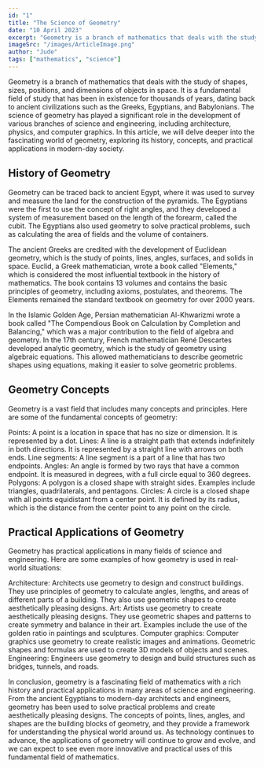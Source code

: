 ```yaml
---
id: "1"
title: "The Science of Geometry"
date: "10 April 2023"
excerpt: "Geometry is a branch of mathematics that deals with the study of shapes, sizes, positions, and dimensions of objects in space. It is a fundamental field of study that has been in existence for thousands of years, dating back to ancient civilizations such as the Greeks, Egyptians, and Babylonians."
imageSrc: "/images/ArticleImage.png"
author: "Jude"
tags: ["mathematics", "science"]
---
```


Geometry is a branch of mathematics that deals with the study of shapes, sizes, positions, and dimensions of objects in space. It is a fundamental field of study that has been in existence for thousands of years, dating back to ancient civilizations such as the Greeks, Egyptians, and Babylonians. The science of geometry has played a significant role in the development of various branches of science and engineering, including architecture, physics, and computer graphics. In this article, we will delve deeper into the fascinating world of geometry, exploring its history, concepts, and practical applications in modern-day society.

## History of Geometry

Geometry can be traced back to ancient Egypt, where it was used to survey and measure the land for the construction of the pyramids. The Egyptians were the first to use the concept of right angles, and they developed a system of measurement based on the length of the forearm, called the cubit. The Egyptians also used geometry to solve practical problems, such as calculating the area of fields and the volume of containers.

The ancient Greeks are credited with the development of Euclidean geometry, which is the study of points, lines, angles, surfaces, and solids in space. Euclid, a Greek mathematician, wrote a book called "Elements," which is considered the most influential textbook in the history of mathematics. The book contains 13 volumes and contains the basic principles of geometry, including axioms, postulates, and theorems. The Elements remained the standard textbook on geometry for over 2000 years.

In the Islamic Golden Age, Persian mathematician Al-Khwarizmi wrote a book called "The Compendious Book on Calculation by Completion and Balancing," which was a major contribution to the field of algebra and geometry. In the 17th century, French mathematician René Descartes developed analytic geometry, which is the study of geometry using algebraic equations. This allowed mathematicians to describe geometric shapes using equations, making it easier to solve geometric problems.

## Geometry Concepts

Geometry is a vast field that includes many concepts and principles. Here are some of the fundamental concepts of geometry:

Points: A point is a location in space that has no size or dimension. It is represented by a dot.
Lines: A line is a straight path that extends indefinitely in both directions. It is represented by a straight line with arrows on both ends.
Line segments: A line segment is a part of a line that has two endpoints.
Angles: An angle is formed by two rays that have a common endpoint. It is measured in degrees, with a full circle equal to 360 degrees.
Polygons: A polygon is a closed shape with straight sides. Examples include triangles, quadrilaterals, and pentagons.
Circles: A circle is a closed shape with all points equidistant from a center point. It is defined by its radius, which is the distance from the center point to any point on the circle.

## Practical Applications of Geometry

Geometry has practical applications in many fields of science and engineering. Here are some examples of how geometry is used in real-world situations:

Architecture: Architects use geometry to design and construct buildings. They use principles of geometry to calculate angles, lengths, and areas of different parts of a building. They also use geometric shapes to create aesthetically pleasing designs.
Art: Artists use geometry to create aesthetically pleasing designs. They use geometric shapes and patterns to create symmetry and balance in their art. Examples include the use of the golden ratio in paintings and sculptures.
Computer graphics: Computer graphics use geometry to create realistic images and animations. Geometric shapes and formulas are used to create 3D models of objects and scenes.
Engineering: Engineers use geometry to design and build structures such as bridges, tunnels, and roads. 

In conclusion, geometry is a fascinating field of mathematics with a rich history and practical applications in many areas of science and engineering. From the ancient Egyptians to modern-day architects and engineers, geometry has been used to solve practical problems and create aesthetically pleasing designs. The concepts of points, lines, angles, and shapes are the building blocks of geometry, and they provide a framework for understanding the physical world around us. As technology continues to advance, the applications of geometry will continue to grow and evolve, and we can expect to see even more innovative and practical uses of this fundamental field of mathematics.
